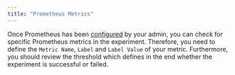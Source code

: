 ```yaml
---
title: "Prometheus Metrics"
---
```

Once Prometheus has been [configured](../../install-configure/70-configure-monitoring/40-prometheus) by your admin, you can check for specific Prometheus metrics in the experiment.
Therefore, you need to define the `Metric Name`, `Label` and `Label Value` of your metric.
Furthermore, you should review the threshold which defines in the end whether the experiment is successful or failed.
